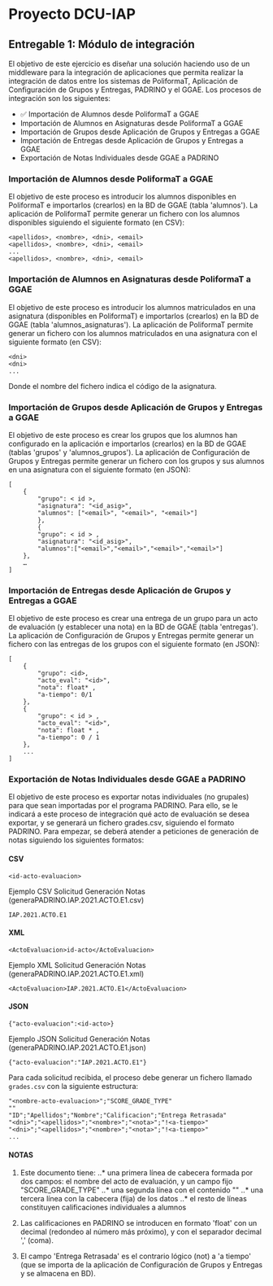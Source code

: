 # Proyecto DCU-IAP

## Entregable 1: Módulo de integración
El objetivo de este ejercicio es diseñar una solución haciendo uso de un
middleware para la integración de aplicaciones que permita realizar la
integración de datos entre los sistemas de PoliformaT, Aplicación de Configuración
de Grupos y Entregas, PADRINO y el GGAE. Los procesos de integración son los
siguientes:
- ✅ Importación de Alumnos desde PoliformaT a GGAE 
- Importación de Alumnos en Asignaturas desde PoliformaT a GGAE
- Importación de Grupos desde Aplicación de Grupos y Entregas a GGAE
- Importación de Entregas desde Aplicación de Grupos y Entregas a GGAE
- Exportación de Notas Individuales desde GGAE a PADRINO
### Importación de Alumnos desde PoliformaT a GGAE
El objetivo de este proceso es introducir los alumnos disponibles en PoliformaT e importarlos (crearlos) en la BD de GGAE (tabla 'alumnos').
La aplicación de PoliformaT permite generar un fichero con los alumnos disponibles siguiendo el siguiente formato (en CSV):
```
<apellidos>, <nombre>, <dni>, <email>
<apellidos>, <nombre>, <dni>, <email>
...
<apellidos>, <nombre>, <dni>, <email>
```
### Importación de Alumnos en Asignaturas desde PoliformaT a GGAE
El objetivo de este proceso es introducir los alumnos matriculados en una asignatura (disponibles en PoliformaT) e importarlos (crearlos) en la BD de GGAE (tabla 'alumnos_asignaturas').
La aplicación de PoliformaT permite generar un fichero con los alumnos matriculados en una asignatura con el siguiente formato (en CSV):
```
<dni>
<dni>
...
```
Donde el nombre del fichero indica el código de la asignatura.
### Importación de Grupos desde Aplicación de Grupos y Entregas a GGAE
El objetivo de este proceso es crear los grupos que los alumnos han configurado en la aplicación e importarlos (crearlos) en la BD de GGAE (tablas 'grupos' y 'alumnos_grupos').
La aplicación de Configuración de Grupos y Entregas permite generar un fichero con los grupos y sus alumnos en una asignatura con el siguiente formato (en JSON):
```
[
	{
		"grupo": < id >,
		"asignatura": "<id_asig>",
		"alumnos": ["<email>", "<email>", "<email>"]
		},
		{
		"grupo": < id > ,
		"asignatura": "<id_asig>",
		"alumnos":["<email>","<email>","<email>","<email>"]
	},
	…
]
```
### Importación de Entregas desde Aplicación de Grupos y Entregas a GGAE
El objetivo de este proceso es crear una entrega de un grupo para un acto de evaluación (y establecer una nota) en la BD de GGAE (tabla 'entregas').
La aplicación de Configuración de Grupos y Entregas permite generar un fichero con las entregas de los grupos con el siguiente formato (en JSON):
```
[
	{
		"grupo": <id>,
		"acto_eval": "<id>",
		"nota": float* ,
		"a-tiempo": 0/1
	},
	{
		"grupo": < id > ,
		"acto_eval": "<id>",
		"nota": float * ,
		"a-tiempo": 0 / 1
	},
	...
]
```
### Exportación de Notas Individuales desde GGAE a PADRINO
El objetivo de este proceso es exportar notas individuales (no grupales) para que sean importadas por el programa PADRINO. Para ello, se le indicará a este proceso de integración qué acto de evaluación se desea exportar, y se generará un fichero grades.csv, siguiendo el formato PADRINO.
Para empezar, se deberá atender a peticiones de generación de notas siguiendo los siguientes formatos:
#### CSV
`<id-acto-evaluacion>`

Ejemplo CSV Solicitud Generación Notas (generaPADRINO.IAP.2021.ACTO.E1.csv)
```
IAP.2021.ACTO.E1
```
#### XML
`<ActoEvaluacion>id-acto</ActoEvaluacion>`

Ejemplo XML Solicitud Generación Notas (generaPADRINO.IAP.2021.ACTO.E1.xml)
```
<ActoEvaluacion>IAP.2021.ACTO.E1</ActoEvaluacion>
```
#### JSON
`{"acto-evaluacion":<id-acto>}`

Ejemplo JSON Solicitud Generación Notas (generaPADRINO.IAP.2021.ACTO.E1.json)
```
{"acto-evaluacion":"IAP.2021.ACTO.E1"}
```
Para cada solicitud recibida, el proceso debe generar un fichero llamado `grades.csv` con la siguiente estructura:
```
"<nombre-acto-evaluacion>";"SCORE_GRADE_TYPE"
""
"ID";"Apellidos";"Nombre";"Calificacion";"Entrega Retrasada"
"<dni>";"<apellidos>";"<nombre>";"<nota>";"!<a-tiempo>"
"<dni>";"<apellidos>";"<nombre>";"<nota>";"!<a-tiempo>"
...
```

#### NOTAS
1. Este documento tiene:
..* una primera línea de cabecera formada por dos campos: el nombre del acto de evaluación, y un campo fijo "SCORE_GRADE_TYPE"
..* una segunda línea con el contenido ""
..* una tercera línea con la cabecera (fija) de los datos
..* el resto de líneas constituyen calificaciones individuales a alumnos

2. Las calificaciones en PADRINO se introducen en formato 'float' con un decimal (redondeo al número más próximo), y con el separador decimal ',' (coma).

3. El campo 'Entrega Retrasada' es el contrario lógico (not) a 'a tiempo' (que se importa de la aplicación de Configuración de Grupos y Entregas y se almacena en BD).